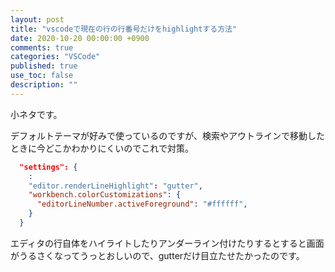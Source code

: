 ```yaml
---
layout: post
title: "vscodeで現在の行の行番号だけをhighlightする方法"
date: 2020-10-20 00:00:00 +0900
comments: true
categories: "VSCode"
published: true
use_toc: false
description: ""
---
```


小ネタです。

デフォルトテーマが好みで使っているのですが、検索やアウトラインで移動したときに今どこかわかりにくいのでこれで対策。

```json
  "settings": {
    :
    "editor.renderLineHighlight": "gutter",
    "workbench.colorCustomizations": {
      "editorLineNumber.activeForeground": "#ffffff",
    }
  }
```

エディタの行自体をハイライトしたりアンダーライン付けたりするとすると画面がうるさくなってうっとおしいので、gutterだけ目立たせたかったのです。

